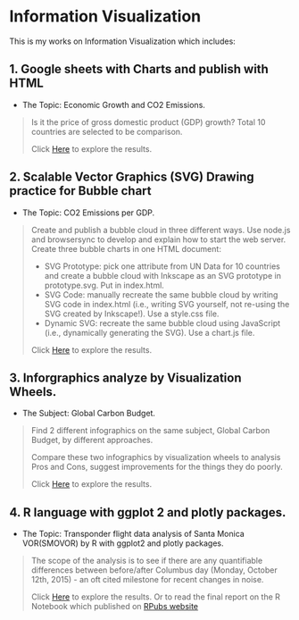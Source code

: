 # Information Visualization
This is my works on Information Visualization which includes:

## 1. Google sheets with Charts and publish with HTML
* The Topic: Economic Growth and CO2 Emissions. 
> Is it the price of gross domestic product (GDP) growth?  Total 10 countries are selected to be comparison.
>
> Click [Here](https://github.com/Cheng-Lin-Li/InformationVisualization/tree/master/GoogleSheets) to explore the results.

## 2. Scalable Vector Graphics (SVG) Drawing practice for Bubble chart
* The Topic: CO2 Emissions per GDP. 
> Create and publish a bubble cloud in three different ways. Use node.js and browsersync to develop and explain how to start the web server.
> Create three bubble charts in one HTML document:
> * SVG Prototype: pick one attribute from UN Data for 10 countries and create a bubble cloud with Inkscape as an SVG prototype in prototype.svg. Put in index.html.
> * SVG Code: manually recreate the same bubble cloud by writing SVG code in index.html (i.e., writing SVG yourself, not re-using the SVG created by Inkscape!). Use a style.css file.
> * Dynamic SVG: recreate the same bubble cloud using JavaScript (i.e., dynamically generating the SVG). Use a chart.js file.
>
> Click [Here](https://github.com/Cheng-Lin-Li/InformationVisualization/tree/master/SVG) to explore the results.

## 3. Inforgraphics analyze by Visualization Wheels.
* The Subject: Global Carbon Budget.
> Find 2 different infographics on the same subject, Global Carbon Budget, by different approaches. 
>
> Compare these two infographics by visualization wheels to analysis Pros and Cons, suggest improvements for the things they do poorly.
>
> Click [Here](https://github.com/Cheng-Lin-Li/InformationVisualization/tree/master/VisualizationWheels) to explore the results.
>

## 4. R language with ggplot 2 and plotly packages.
* The Topic: Transponder flight data analysis of Santa Monica VOR(SMOVOR) by R with ggplot2 and plotly packages.
>The scope of the analysis is to see if there are any quantifiable differences between before/after Columbus day (Monday, October 12th, 2015) - an oft cited milestone for recent changes in noise.
>
> Click [Here](https://github.com/Cheng-Lin-Li/InformationVisualization/tree/master/R_ggplot2) to explore the results.
> Or to read the final report on the R Notebook which published on [RPubs website](http://rpubs.com/Cheng-Lin_Li/309552)
>
